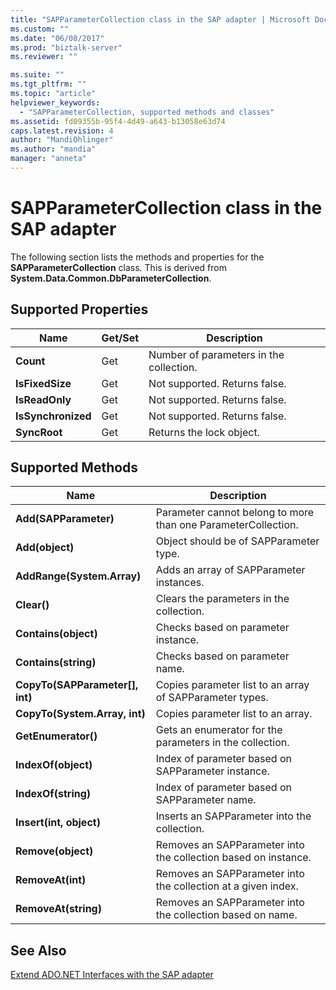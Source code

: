 ```yaml
---
title: "SAPParameterCollection class in the SAP adapter | Microsoft Docs"
ms.custom: ""
ms.date: "06/08/2017"
ms.prod: "biztalk-server"
ms.reviewer: ""

ms.suite: ""
ms.tgt_pltfrm: ""
ms.topic: "article"
helpviewer_keywords: 
  - "SAPParameterCollection, supported methods and classes"
ms.assetid: fd09355b-95f4-4d49-a643-b13058e63d74
caps.latest.revision: 4
author: "MandiOhlinger"
ms.author: "mandia"
manager: "anneta"
---
```

# SAPParameterCollection class in the SAP adapter
The following section lists the methods and properties for the **SAPParameterCollection** class. This is derived from **System.Data.Common.DbParameterCollection**.  
  
## Supported Properties  
  
|Name|Get/Set|Description|  
|----------|--------------|-----------------|  
|**Count**|Get|Number of parameters in the collection.|  
|**IsFixedSize**|Get|Not supported. Returns false.|  
|**IsReadOnly**|Get|Not supported. Returns false.|  
|**IsSynchronized**|Get|Not supported. Returns false.|  
|**SyncRoot**|Get|Returns the lock object.|  
  
## Supported Methods  
  
|Name|Description|  
|----------|-----------------|  
|**Add(SAPParameter)**|Parameter cannot belong to more than one ParameterCollection.|  
|**Add(object)**|Object should be of SAPParameter type.|  
|**AddRange(System.Array)**|Adds an array of SAPParameter instances.|  
|**Clear()**|Clears the parameters in the collection.|  
|**Contains(object)**|Checks based on parameter instance.|  
|**Contains(string)**|Checks based on parameter name.|  
|**CopyTo(SAPParameter[], int)**|Copies parameter list to an array of SAPParameter types.|  
|**CopyTo(System.Array, int)**|Copies parameter list to an array.|  
|**GetEnumerator()**|Gets an enumerator for the parameters in the collection.|  
|**IndexOf(object)**|Index of parameter based on SAPParameter instance.|  
|**IndexOf(string)**|Index of parameter based on SAPParameter name.|  
|**Insert(int, object)**|Inserts an SAPParameter into the collection.|  
|**Remove(object)**|Removes an SAPParameter into the collection based on instance.|  
|**RemoveAt(int)**|Removes an SAPParameter into the collection at a given index.|  
|**RemoveAt(string)**|Removes an SAPParameter into the collection based on name.|  
  
## See Also  
 [Extend ADO.NET Interfaces with the SAP adapter](../../adapters-and-accelerators/adapter-sap/extend-ado-net-interfaces-with-the-sap-adapter.md)
